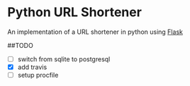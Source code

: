 # Python URL Shortener

An implementation of a URL shortener in python using [Flask](http://flask.pocoo.org)

##TODO
- [ ] switch from sqlite to postgresql
- [x] add travis
- [ ] setup procfile
